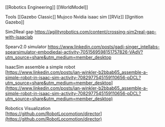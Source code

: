 [[Robotics Engineering]]
[[WorldModel]]

Tools
[[Gazebo Classic]]
Mujoco
Nvidia isaac sim
[[RViz]]
[[Ignition Gazebo]]

Sim2Real gap
https://agilityrobotics.com/content/crossing-sim2real-gap-with-isaaclab

Spearv2.0 simulator
https://www.linkedin.com/posts/gadi-singer_intellabs-spearsimulator-embodiedai-activity-7051569598151757826-VAdV?utm_source=share&utm_medium=member_desktop

IsaacSim assemble a simple robot  
[https://www.linkedin.com/posts/jan-winkler-b2bbab65_assemble-a-simple-robot-in-isaac-sim-activity-7082977545159110656-pDCL?utm_source=share&utm_medium=member_desktop](https://www.linkedin.com/posts/jan-winkler-b2bbab65_assemble-a-simple-robot-in-isaac-sim-activity-7082977545159110656-pDCL?utm_source=share&utm_medium=member_desktop)

Robotics Visualization  
[https://github.com/RobotLocomotion/director](https://github.com/RobotLocomotion/director)
